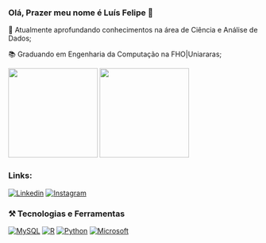 ### Olá, Prazer meu nome é Luís Felipe 👋

🔎 Atualmente aprofundando conhecimentos na área de Ciência e Análise de Dados;

📚 Graduando em Engenharia da Computação na FHO|Uniararas;

<div>
 <img height="180em" src="https://github-readme-stats.vercel.app/api?username=luiscbarbosa&show_icons=true&theme=tokyonight"/>
 <img height="180em" src="https://github-readme-stats.vercel.app/api/top-langs/?username=luiscbarbosa&layout=compact&theme=tokyonight"/>
</div>

### Links:

[![Linkedin](https://img.shields.io/badge/LinkedIn-0077B5?style=for-the-badge&logo=linkedin&logoColor=white)](https://www.linkedin.com/in/luisfelipe-barbosa/)
[![Instagram](https://img.shields.io/badge/Instagram-E4405F?style=for-the-badge&logo=instagram&logoColor=white)](https://www.instagram.com/luisfcbarbosa/)

### ⚒️ Tecnologias e Ferramentas

[![MySQL](https://img.shields.io/badge/MySQL-00000F?style=for-the-badge&logo=mysql&logoColor=white)]()
[![R](https://img.shields.io/badge/R-276DC3?style=for-the-badge&logo=r&logoColor=white)]( )
[![Python](https://img.shields.io/badge/Python-14354C?style=for-the-badge&logo=python&logoColor=white)]( )
[![Microsoft](https://img.shields.io/badge/Microsoft-666666?style=for-the-badge&logo=microsoft&logoColor=white)]( )

<!--
**luiscbarbosa/luiscbarbosa** is a ✨ _special_ ✨ repository because its `README.md` (this file) appears on your GitHub profile.

Here are some ideas to get you started:

- 🔭 I’m currently working on ...
- 🌱 I’m currently learning ...
- 👯 I’m looking to collaborate on ...
- 🤔 I’m looking for help with ...
- 💬 Ask me about ...
- 📫 How to reach me: ...
- 😄 Pronouns: ...
- ⚡ Fun fact: ...
-->
